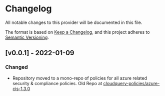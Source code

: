 # Changelog

All notable changes to this provider will be documented in this file.

The format is based on [Keep a Changelog](https://keepachangelog.com/en/1.0.0/),
and this project adheres to [Semantic Versioning](https://semver.org/spec/v2.0.0.html).

<!-- 
## Unreleased
### Added
### Changed
### Fixed
### Breaking Changes
-->

## [v0.0.1] - 2022-01-09
### Changed
* Repository moved to a mono-repo of policies for all azure related security & compliance policies. Old Repo at [cloudquery-policies/azure-cis-1.3.0](https://github.com/cloudquery-policies/azure-cis-1.3.0)
